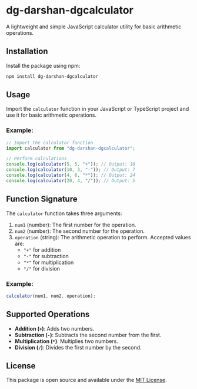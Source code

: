 # dg-darshan-dgcalculator

A lightweight and simple JavaScript calculator utility for basic arithmetic operations.

## Installation

Install the package using npm:

```bash
npm install dg-darshan-dgcalculator
```

## Usage

Import the `calculator` function in your JavaScript or TypeScript project and use it for basic arithmetic operations.

### Example:

```javascript
// Import the calculator function
import calculator from "dg-darshan-dgcalculator";

// Perform calculations
console.log(calculator(5, 5, "+")); // Output: 10
console.log(calculator(10, 3, "-")); // Output: 7
console.log(calculator(4, 6, "*")); // Output: 24
console.log(calculator(20, 4, "/")); // Output: 5
```

## Function Signature

The `calculator` function takes three arguments:

1. `num1` (number): The first number for the operation.
2. `num2` (number): The second number for the operation.
3. `operation` (string): The arithmetic operation to perform. Accepted values are:
   - `"+"` for addition
   - `"-"` for subtraction
   - `"*"` for multiplication
   - `"/"` for division

### Example:

```javascript
calculator(num1, num2, operation);
```

## Supported Operations

- **Addition (`+`)**: Adds two numbers.
- **Subtraction (`-`)**: Subtracts the second number from the first.
- **Multiplication (`*`)**: Multiplies two numbers.
- **Division (`/`)**: Divides the first number by the second.

## License

This package is open source and available under the [MIT License](LICENSE).

